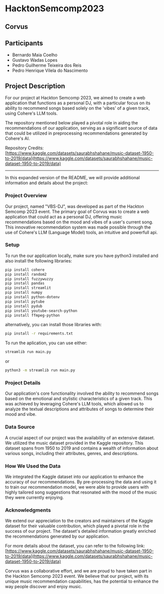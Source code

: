 # HacktonSemcomp2023
## Corvus
## Participants
* Bernardo Maia Coelho
* Gustavo Wadas Lopes
* Pedro Guilherme Teixeira dos Reis
* Pedro Henrique Vilela do Nascimento

## Project Description

For our project at Hackton Semcomp 2023, we aimed to create a web application that functions as a personal DJ, with a particular focus on its ability to recommend songs based solely on the 'vibes' of a given track, using Cohere's LLM tools.

The repository mentioned below played a pivotal role in aiding the recommendations of our application, serving as a significant source of data that could be utilized in preprocessing recommendations generated by Cohere's AI.

Repository Credits: [https://www.kaggle.com/datasets/saurabhshahane/music-dataset-1950-to-2019/data](https://www.kaggle.com/datasets/saurabhshahane/music-dataset-1950-to-2019/data)

---

In this expanded version of the README, we will provide additional information and details about the project:

### Project Overview

Our project, named "VBS-DJ", was developed as part of the Hackton Semcomp 2023 event. The primary goal of Corvus was to create a web application that could act as a personal DJ, offering music recommendations based on the mood and vibes of a user's current song. This innovative recommendation system was made possible through the use of Cohere's LLM (Language Model) tools, an intuitive and powerfull api.

### Setup
To run the our application locally, make sure you have python3 installed and also install the following libraries:

```bash
pip install cohere
pip install random2
pip install fuzzywuzzy
pip install pandas
pip install streamlit
pip install numpy
pip install python-dotenv
pip install pytube
pip install pydub
pip install youtube-search-python
pip install ffmpeg-python
```

alternatively, you can install those libraries with:
```bash
pip install -r requirements.txt
```

To run the aplication, you can use either:
```bash
streamlib run main.py
```

or
```bash
python3 -m streamlib run main.py
```

### Project Details

Our application's core functionality involved the ability to recommend songs based on the emotional and stylistic characteristics of a given track. This was achieved by leveraging Cohere's LLM tools, which allowed us to analyze the textual descriptions and attributes of songs to determine their mood and vibe.

### Data Source

A crucial aspect of our project was the availability of an extensive dataset. We utilized the music dataset provided in the Kaggle repository. This dataset spans from 1950 to 2019 and contains a wealth of information about various songs, including their attributes, genres, and descriptions.

### How We Used the Data

We integrated the Kaggle dataset into our application to enhance the accuracy of our recommendations. By pre-processing the data and using it to train our recommendation model, we were able to provide users with highly tailored song suggestions that resonated with the mood of the music they were currently enjoying.

### Acknowledgments

We extend our appreciation to the creators and maintainers of the Kaggle dataset for their valuable contribution, which played a pivotal role in the success of our project. The dataset's detailed information greatly enriched the recommendations generated by our application.

For more details about the dataset, you can refer to the following link: [https://www.kaggle.com/datasets/saurabhshahane/music-dataset-1950-to-2019/data](https://www.kaggle.com/datasets/saurabhshahane/music-dataset-1950-to-2019/data)

Corvus was a collaborative effort, and we are proud to have taken part in the Hackton Semcomp 2023 event. We believe that our project, with its unique music recommendation capabilities, has the potential to enhance the way people discover and enjoy music.
